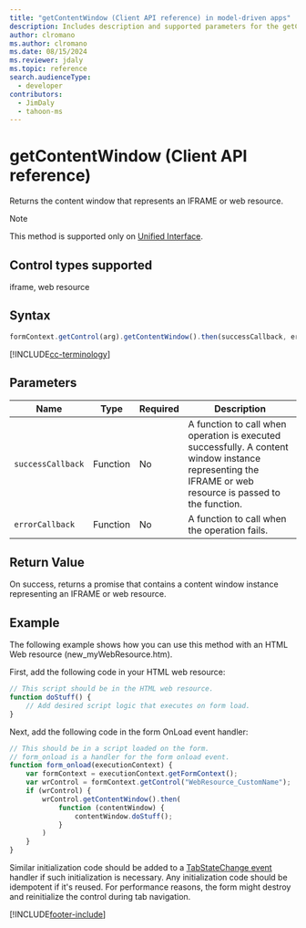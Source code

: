 ```yaml
---
title: "getContentWindow (Client API reference) in model-driven apps"
description: Includes description and supported parameters for the getContentWindow method.
author: clromano
ms.author: clromano
ms.date: 08/15/2024
ms.reviewer: jdaly
ms.topic: reference
search.audienceType: 
  - developer
contributors:
  - JimDaly
  - tahoon-ms
---
```

# getContentWindow (Client API reference)

Returns the content window that represents an IFRAME or web resource.

> [!NOTE]
> This method is supported only on [Unified Interface](../../../../../user/unified-interface.md).

## Control types supported

iframe, web resource

## Syntax

```JavaScript
formContext.getControl(arg).getContentWindow().then(successCallback, errorCallback);
```

[!INCLUDE[cc-terminology](../../../../data-platform/includes/cc-terminology.md)]

## Parameters

|Name |Type|Required|Description|
|---|---|---|---|
|`successCallback`|Function|No|A function to call when operation is executed successfully. A content window instance representing the IFRAME or web resource is passed to the function.|
|`errorCallback`|Function|No|A function to call when the operation fails.|


## Return Value

On success, returns a promise that contains a content window instance representing an IFRAME or web resource.

## Example

The following example shows how you can use this method with an HTML Web resource (new_myWebResource.htm).

First, add the following code in your HTML web resource:

```javascript
// This script should be in the HTML web resource.
function doStuff() {
    // Add desired script logic that executes on form load.
}
```

Next, add the following code in the form OnLoad event handler:

```javascript
// This should be in a script loaded on the form. 
// form_onload is a handler for the form onload event.
function form_onload(executionContext) {
    var formContext = executionContext.getFormContext();
    var wrControl = formContext.getControl("WebResource_CustomName");
    if (wrControl) {
        wrControl.getContentWindow().then(
            function (contentWindow) {
                contentWindow.doStuff();
            }
        )
    }
}
```

Similar initialization code should be added to a [TabStateChange event](../events/tabstatechange.md) handler if such initialization is necessary. Any initialization code should be idempotent if it's reused. For performance reasons, the form  might destroy and reinitialize the control during tab navigation.


[!INCLUDE[footer-include](../../../../../includes/footer-banner.md)]
